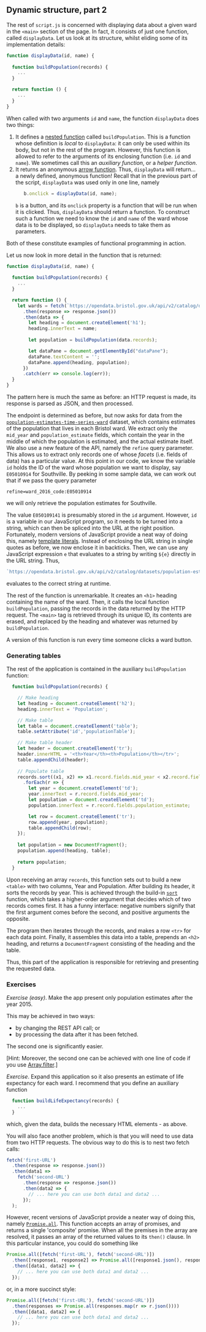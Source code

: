 ## Dynamic structure, part 2

The rest of `script.js` is concerned with displaying data about a given ward in
the `<main>` section of the page. In fact, it consists of just one function,
called `displayData`. Let us look at its structure, whilst eliding some of its
implementation details:

```javascript
function displayData(id, name) {
  
  function buildPopulation(records) {
    ...
  }

  return function () {
    ...
  }
}
```
When called with two arguments `id` and `name`, the function `displayData` does two things:
1. It defines a [nested
   function](https://developer.mozilla.org/en-US/docs/Web/JavaScript/Guide/Functions#nested_functions_and_closures)
   called `buildPopulation`. This is a function whose definition is _local_ to
   `displayData`: it can only be used within its body, but not in the rest of
   the program. However, this function is allowed to refer to the arguments of
   its enclosing function (i.e. `id` and `name`). We sometimes call this an _auxiliary function_, or a
   _helper function_.
2. It returns an anonymous [arrow
   function](https://developer.mozilla.org/en-US/docs/Web/JavaScript/Guide/Functions#arrow_functions).
   Thus, `displayData` will return... a newly defined, anonymous function!
   Recall that in the previous part of the script, `displayData` was used only
   in one line, namely 
   ```javascript
      b.onclick = displayData(id, name);
   ```
   `b` is a button, and its `onclick` property is a function that will be run
   when it is clicked. Thus, `displayData` should return a function. To
   construct such a function we need to know the `id` and `name` of the ward
   whose data is to be displayed, so `displayData` needs to take them as
   parameters.
   
Both of these constitute examples of functional programming in action.

Let us now look in more detail in the function that is returned:
```javascript
function displayData(id, name) {
  
  function buildPopulation(records) {
    ...
  }

  return function () {
    let wards = fetch(`https://opendata.bristol.gov.uk/api/v2/catalog/datasets/population-estimates-time-series-ward/records?limit=20&select=mid_year,population_estimate&refine=ward_2016_code:${id}`)
      .then(response => response.json())
      .then(data => {
        let heading = document.createElement('h1');
        heading.innerText = name;
        
        let population = buildPopulation(data.records);

        let dataPane = document.getElementById("dataPane");
        dataPane.textContent = '';
        dataPane.append(heading, population);
      })
      .catch(err => console.log(err));
  }
}
```
The pattern here is much the same as before: an HTTP request is made, its response is parsed as JSON, and then processed.

The endpoint is determined as before, but now asks for data from the
[`population-estimates-time-series-ward`](https://opendata.bristol.gov.uk/explore/dataset/population-estimates-time-series-ward/information/?disjunctive.ward_2016_name)
dataset, which contains estimates of the population that lives in each Bristol
ward. We extract only the `mid_year` and `population_estimate` fields, which
contain the year in the middle of which the population is estimated, and the
actual estimate itself. We also use a new feature of the API, namely the
`refine` query parameter. This allows us to extract only records one of whose
_facets_ (i.e. fields of data) has a particular value. At this point in our
code, we know the variable `id` holds the ID of the ward whose population we
want to display, say `E05010914` for Southville. By peeking in some sample data,
we can work out that if we pass the query parameter
```
refine=ward_2016_code:E05010914
```
we will only retrieve the population estimates for Southville.
  
The value `E050109141` is presumably stored in the `id` argument. However, `id`
is a variable in our JavaScript program, so it needs to be turned into a string,
which can then be spliced into the URL at the right position. Fortunately,
modern versions of JavaScript provide a neat way of doing this, namely [template
literals](https://developer.mozilla.org/en-US/docs/Web/JavaScript/Reference/Template_literals).
Instead of enclosing the URL string in single quotes as before, we now enclose
it in backticks. Then, we can use any JavaScript expression `e` that evaluates
to a string by writing `${e}` directly in the URL string. Thus, 
```javascript
`https://opendata.bristol.gov.uk/api/v2/catalog/datasets/population-estimates-time-series-ward/records?limit=20&select=mid_year,population_estimate&refine=ward_2016_code:${id}`
```
evaluates to the correct string at runtime.

The rest of the function is unremarkable. It creates an `<h1>` heading
containing the name of the ward. Then, it calls the local function
`buildPopulation`, passing the records in the data returned by the HTTP request.
The `<main>` tag is retrieved through its unique ID, its contents are erased,
and replaced by the heading and whatever was returned by `buildPopulation`.

A version of this function is run every time someone clicks a ward button.

### Generating tables

The rest of the application is contained in the auxiliary `buildPopulation` function:

```javascript
  function buildPopulation(records) {

    // Make heading
    let heading = document.createElement('h2');
    heading.innerText = 'Population';

    // Make table
    let table = document.createElement('table');
    table.setAttribute('id','populationTable');

    // Make table header
    let header = document.createElement('tr');
    header.innerHTML = '<th>Year</th><th>Population</th></tr>';
    table.appendChild(header);
    
    // Populate table
    records.sort((x1, x2) => x1.record.fields.mid_year < x2.record.fields.mid_year ? -1 : 1)
      .forEach(r => {
        let year = document.createElement('td');
        year.innerText = r.record.fields.mid_year;
        let population = document.createElement('td');
        population.innerText = r.record.fields.population_estimate;

        let row = document.createElement('tr');
        row.append(year, population);
        table.appendChild(row);
    });
    
    let population = new DocumentFragment();
    population.append(heading, table);
    
    return population;
  }
```

Upon receiving an array `records`, this function sets out to build a new
`<table>` with two columns, Year and Population. After building its header, it
sorts the records by year. This is achieved through the build-in
[`sort`](https://developer.mozilla.org/en-US/docs/Web/JavaScript/Reference/Global_Objects/Array/sort)
function, which takes a higher-order argument that decides which of two records
comes first. It has a funny interface: negative numbers signify that the first
argument comes before the second, and positive arguments the opposite.

The program then iterates through the records, and makes a row `<tr>` for each
data point. Finally, it assembles this data into a table, prepends an `<h2>`
heading, and returns a `DocumentFragment` consisting of the heading and the
table.

Thus, this part of the application is responsible for retrieving and presenting
the requested data.

### Exercises

*Exercise (easy)*. Make the app present only population estimates after the year
2015. 

This may be achieved in two ways:
* by changing the REST API call; or
* by processing the data after it has been fetched.

The second one is significantly easier.

[Hint: Moreover, the second one can be achieved with one line of code if you use
[Array.filter](https://developer.mozilla.org/en-US/docs/Web/JavaScript/Reference/Global_Objects/Array/filter).]

*Exercise*. Expand this application so it also presents an estimate of life
expectancy for each ward. I recommend that you define an auxiliary function
```javascript
  function buildLifeExpectancy(records) {
    ...
  }
```
which, given the data, builds the necessary HTML elements - as above.

You will also face another problem, which is that you will need to use data from
two HTTP requests. The obvious way to do this is to nest two fetch calls:
```javascript
fetch('first-URL')
  .then(response => response.json())
  .then(data1 =>
    fetch('second-URL')
      .then(response => response.json())
      .then(data2 => {
        // ... here you can use both data1 and data2 ...
      });
  );
```
However, recent versions of JavaScript provide a neater way of doing this,
namely
[`Promise.all`](https://developer.mozilla.org/en-US/docs/Web/JavaScript/Reference/Global_Objects/Promise/all).
This function accepts an array of promises, and returns a single 'composite'
promise. When all the premises in the array are resolved, it passes an array of
the returned values to its `then()` clause. In this particular instance, you
could do something like
```javascript
Promise.all([fetch('first-URL'), fetch('second-URL')])
  .then([response1, response2] => Promise.all([response1.json(), response2.json()]))
  .then([data1, data2] => {
    // ... here you can use both data1 and data2 ...
  });
```
or, in a more succinct style:
```javascript
Promise.all([fetch('first-URL'), fetch('second-URL')])
  .then(responses => Promise.all(responses.map(r => r.json())))
  .then([data1, data2] => {
    // ... here you can use both data1 and data2 ...
  });
```